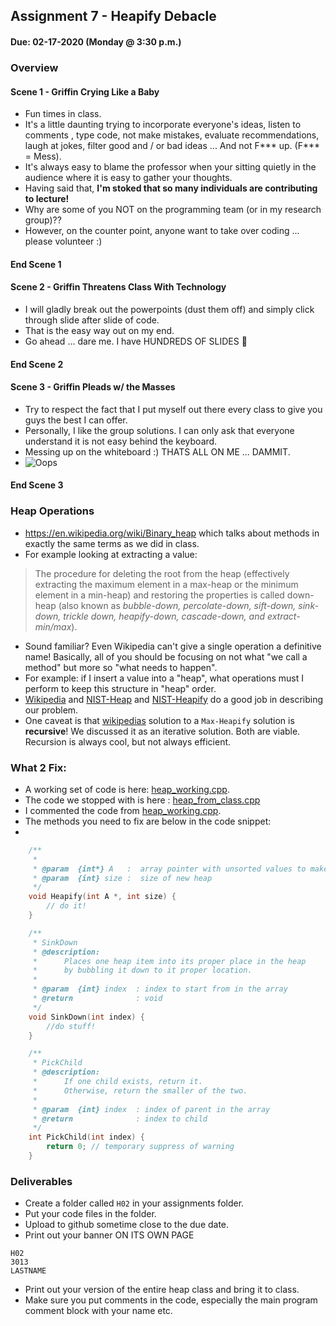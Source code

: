 ## Assignment 7 - Heapify Debacle
#### Due: 02-17-2020 (Monday @ 3:30 p.m.)

### Overview

#### Scene 1 - Griffin Crying Like a Baby

- Fun times in class. 
- It's a little daunting trying to incorporate everyone's ideas, listen to comments , type code, not make mistakes, evaluate recommendations, laugh at jokes, filter good and / or bad ideas ... And not F*** up. (F*** = Mess).
- It's always easy to blame the professor when your sitting quietly in the audience where it is easy to gather your thoughts.
- Having said that, **I'm stoked that so many individuals are contributing to lecture!**
- Why are some of you NOT on the programming team (or in my research group)??
- However, on the counter point, anyone want to take over coding ... please volunteer :) 

#### End Scene 1

#### Scene 2 - Griffin Threatens Class With Technology

- I will gladly break out the powerpoints (dust them off) and simply click through slide after slide of code.
- That is the easy way out on my end. 
- Go ahead ... dare me. I have HUNDREDS OF SLIDES :grimacing:


#### End Scene 2

#### Scene 3 - Griffin Pleads w/ the Masses
- Try to respect the fact that I put myself out there every class to give you guys the best I can offer. 
- Personally, I like the group solutions. I can only ask that everyone understand it is not easy behind the keyboard.
- Messing up on the whiteboard :) THATS ALL ON ME ... DAMMIT.
- ![Oops](https://media0.giphy.com/media/3ohs7Ys9J8XyFVheg0/giphy-downsized.gif?cid=6104955ef8d85af10ce744af57761567d8710d68becc9ffe&rid=giphy-downsized.gif)

#### End Scene 3

### Heap Operations

- https://en.wikipedia.org/wiki/Binary_heap which talks about methods in exactly the same terms as we did in class. 
- For example looking at extracting a value:

>The procedure for deleting the root from the heap (effectively extracting the maximum element in a max-heap or the minimum element in a min-heap) and restoring the properties is called down-heap (also known as *bubble-down, percolate-down, sift-down, sink-down, trickle down, heapify-down, cascade-down, and extract-min/max*).
- Sound familiar? Even Wikipedia can't give a single operation a definitive name! Basically, all of you should be focusing on not what "we call a method" but more so "what needs to happen". 
- For example: if I insert a value into a "heap", what operations must I perform to keep this structure in "heap" order.
- [Wikipedia](https://en.wikipedia.org/wiki/Binary_heap) and [NIST-Heap](https://xlinux.nist.gov/dads/HTML/heap.html) and [NIST-Heapify](https://xlinux.nist.gov/dads/HTML/heapify.html) do a good job in describing our problem.
- One caveat is that [wikipedias](https://en.wikipedia.org/wiki/Binary_heap) solution to a `Max-Heapify` solution is **recursive**! We discussed it as an iterative solution. Both are viable. Recursion is always cool, but not always efficient. 


### What 2 Fix:

- A working set of code is here: [heap_working.cpp](heap_working.cpp).
- The code we stopped with is here : [heap_from_class.cpp](heap_from_class.cpp)
- I commented the code from [heap_working.cpp](heap_working.cpp).
- The methods you need to fix are below in the code snippet:
- 


```cpp
    /**
     * 
     * @param  {int*} A   :  array pointer with unsorted values to make into a heap
     * @param  {int} size :  size of new heap
     */
    void Heapify(int A *, int size) {
        // do it!
    }

    /**
     * SinkDown
     * @description:
     *      Places one heap item into its proper place in the heap
     *      by bubbling it down to it proper location.
     * 
     * @param  {int} index  : index to start from in the array
     * @return              : void 
     */
    void SinkDown(int index) {
        //do stuff!
    }

    /**
     * PickChild
     * @description:
     *      If one child exists, return it.
     *      Otherwise, return the smaller of the two.
     * 
     * @param  {int} index  : index of parent in the array
     * @return              : index to child 
     */
    int PickChild(int index) {
        return 0; // temporary suppress of warning
    }
```



### Deliverables

- Create a folder called `H02` in your assignments folder.
- Put your code files in the folder.
- Upload to github sometime close to the due date.
- Print out your banner ON ITS OWN PAGE

```
H02
3013
LASTNAME
```
- Print out your version of the entire heap class and bring it to class.
- Make sure you put comments in the code, especially the main program comment block with your name etc.

